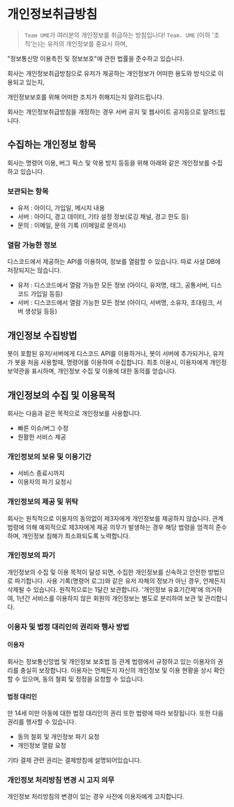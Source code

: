 # 개인정보취급방침

> `Team UME`가 여러분의 개인정보를 취급하는 방침입니다!
`Team. UME` (이하 '조직'는)는 유저의 개인정보를 중요시 하며,

"정보통신망 이용촉진 및 정보보호"에 관한 법률을 준수하고 있습니다.

회사는 개인정보취급방침으로 유저가 제공하는 개인정보가 어떠한 용도와 방식으로 이용되고 있는지,

개인정보보호를 위해 어떠한 조치가 취해지는지 알려드립니다.

회사는 개인정보취급방침을 개정하는 경우 서버 공지 및 웹사이트 공지등으로 알려드립니다.

## 수집하는 개인정보 항목

회사는 명령어 이용, 버그 픽스 및 악용 방지 등등을 위해 아래와 같은 개인정보를 수집하고 있습니다.

### 보관되는 항목

- 유저 : 아이디, 가입일, 메시지 내용
- 서버 : 아이디, 경고 데이터, 기타 설정 정보(로깅 채널, 경고 한도 등)
- 문의 : 이메일, 문의 기록 (이메일로 문의시)

### 열람 가능한 정보

디스코드에서 제공하는 API를 이용하여, 정보를 열람할 수 있습니다. 따로 사설 DB에 저장되지는 않습니다.

- 유저 : 디스코드에서 열람 가능한 모든 정보 (아이디, 유저명, 태그, 공통서버, 디스코드 가입일 등등)
- 서버 : 디스코드에서 열람 가능한 모든 정보 (아이디, 서버명, 소유자, 초대링크, 서버 생성일 등등)

## 개인정보 수집방법

봇이 포함된 유저/서버에게 디스코드 API를 이용하거나, 봇이 서버에 추가되거나, 유저가 봇을 처음 사용할때, 명령어를 이용하여 수집합니다. 최초 이용시, 이용자에게 개인정보약관을 표시하며, 개인정보 수집 및 이용에 대한 동의를 얻습니다.

## 개인정보의 수집 및 이용목적

회사는 다음과 같은 목적으로 개인정보를 사용합니다.

- 빠른 이슈/버그 수정
- 원활한 서비스 제공

### 개인정보의 보유 및 이용기간

- 서비스 종료시까지
- 이용자의 파기 요청시

### 개인정보의 제공 및 위탁

회사는 원칙적으로 이용자의 동의없이 제3자에게 개인정보를 제공하지 않습니다. 관계 법령에 의해 예외적으로 제3자에게 제공 의무가 발생하는 경우 해당 법령을 엄격히 준수하며, 개인정보 침해가 최소화되도록 노력합니다.

### 개인정보의 파기

개인정보의 수집 및 이용 목적이 달성 되면, 수집한 개인정보를 신속하고 안전한 방법으로 파기합니다.
사용 기록(명령어 로그)와 같은 유저 자체의 정보가 아닌 경우, 언제든지 삭제될 수 있습니다. 원칙적으로는 1달간 보관합니다.
'개인정보 유효기간제'에 의거하여, 1년간 서비스를 이용하지 않은 회원의 개인정보는 별도로 분리하여 보관 및 관리합니다.

### 이용자 및 법정 대리인의 권리와 행사 방법

#### 이용자

회사는 정보통신망법 및 개인정보 보호법 등 관계 법령에서 규정하고 있는 이용자의 권리를 충실히 보장합니다.
이용자는 언제든지 자신의 개인정보 및 이용 현황을 상시 확인할 수 있으며, 동의 철회 및 정정을 요청할 수 있습니다.

#### 법정 대리인

만 14세 미만 아동에 대한 법정 대리인의 권리 또한 법령에 따라 보장됩니다. 또한 다음 권리를 행사할 수 있습니다.

- 동의 철회 및 개인정보 파기 요청
- 개인정보 열람 요청

기타 결제 관련 권리는 결제방침에 설명되어있습니다.

### 개인정보 처리방침 변경 시 고지 의무

개인정보 처리방침의 변경이 있는 경우 사전에 이용자에게 고지합니다.
